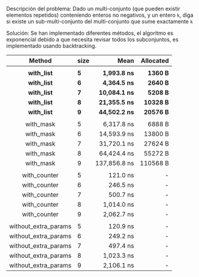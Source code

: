 Descripción del problema:
Dado un multi-conjunto (que pueden existir elementos repetidos) conteniendo
enteros no negativos, y un entero `k`, diga si existe un sub-multi-conjunto
del multi-conjunto que sume exactamente `k` 

Solución: Se han implementado diferentes métodos, el algoritmo es exponencial debido a que necesita revisar todos los subconjuntos, es implementado usando backtracking.

| Method               | size  | Mean            | Allocated   |
|:--------------------:| ----- | ---------------:| -----------:|
|                      |       |                 |             |
| **with_list**        | **5** | **1,993.8 ns**  | **1360 B**  |
| **with_list**        | **6** | **4,364.5 ns**  | **2640 B**  |
| **with_list**        | **7** | **10,084.1 ns** | **5208 B**  |
| **with_list**        | **8** | **21,355.5 ns** | **10328 B** |
| **with_list**        | **9** | **44,502.2 ns** | **20576 B** |
|                      |       |                 |             |
| with_mask            | 5     | 6,317.8 ns      | 6888 B      |
| with_mask            | 6     | 14,593.9 ns     | 13800 B     |
| with_mask            | 7     | 31,720.1 ns     | 27624 B     |
| with_mask            | 8     | 64,424.4 ns     | 55272 B     |
| with_mask            | 9     | 137,856.8 ns    | 110568 B    |
|                      |       |                 |             |
| with_counter         | 5     | 121.0 ns        | -           |
| with_counter         | 6     | 246.5 ns        | -           |
| with_counter         | 7     | 500.7 ns        | -           |
| with_counter         | 8     | 1,014.0 ns      | -           |
| with_counter         | 9     | 2,062.7 ns      | -           |
|                      |       |                 |             |
| without_extra_params | 5     | 120.9 ns        | -           |
| without_extra_params | 6     | 249.2 ns        | -           |
| without_extra_params | 7     | 497.4 ns        | -           |
| without_extra_params | 8     | 1,023.3 ns      | -           |
| without_extra_params | 9     | 2,106.1 ns      | -           |
